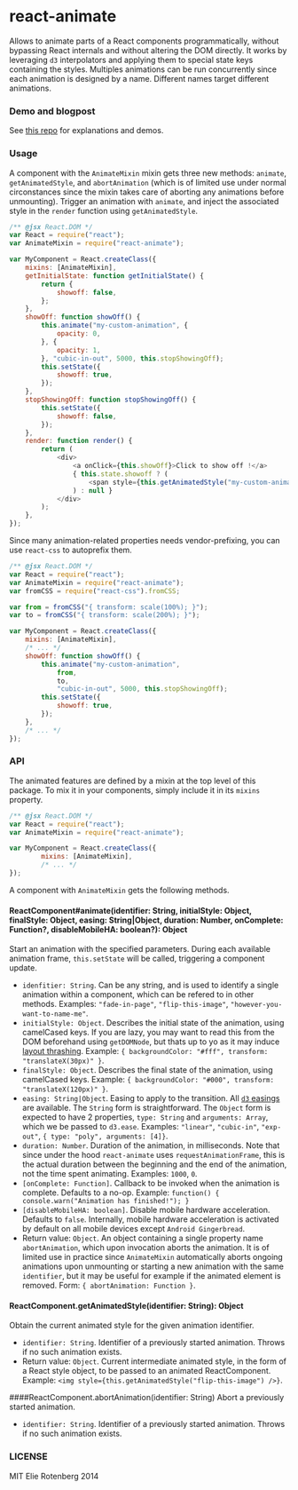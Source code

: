 react-animate
=============
Allows to animate parts of a React components programmatically, without bypassing React internals and without altering the DOM directly.
It works by leveraging `d3` interpolators and applying them to special state keys containing the styles.
Multiples animations can be run concurrently since each animation is designed by a name. Different names target different animations.


### Demo and blogpost
See [this repo](https://github.com/elierotenberg/react-styling-demo) for explanations and demos.

### Usage
A component with the `AnimateMixin` mixin gets three new methods: `animate`, `getAnimatedStyle`, and `abortAnimation` (which is of limited use under normal circonstances
since the mixin takes care of aborting any animations before unmounting).
Trigger an animation with `animate`, and inject the associated style in the `render` function using `getAnimatedStyle`.
```js
/** @jsx React.DOM */
var React = require("react");
var AnimateMixin = require("react-animate");

var MyComponent = React.createClass({
	mixins: [AnimateMixin],
	getInitialState: function getInitialState() {
		return {
			showoff: false,
		};
	},
	showOff: function showOff() {
		this.animate("my-custom-animation", {
			opacity: 0,
		}, {
			opacity: 1,
		}, "cubic-in-out", 5000, this.stopShowingOff);
		this.setState({
			showoff: true,
		});
	},
	stopShowingOff: function stopShowingOff() {
		this.setState({
			showoff: false,
		});
	},
	render: function render() {
		return (
			<div>
				<a onClick={this.showOff}>Click to show off !</a>
				{ this.state.showoff ? (
					<span style={this.getAnimatedStyle("my-custom-animation")}>What a show off !</span>
				) : null }
			</div>
		);
	},
});
```

Since many animation-related properties needs vendor-prefixing, you can use `react-css` to autoprefix them.
```js
/** @jsx React.DOM */
var React = require("react");
var AnimateMixin = require("react-animate");
var fromCSS = require("react-css").fromCSS;

var from = fromCSS("{ transform: scale(100%); }");
var to = fromCSS("{ transform: scale(200%); }");

var MyComponent = React.createClass({
	mixins: [AnimateMixin],
	/* ... */
	showOff: function showOff() {
		this.animate("my-custom-animation",
			from,
			to,
			"cubic-in-out", 5000, this.stopShowingOff);
		this.setState({
			showoff: true,
		});
	},
	/* ... */
});
```

### API
The animated features are defined by a mixin at the top level of this package. To mix it in your components, simply include it in its `mixins` property.
```js
/** @jsx React.DOM */
var React = require("react");
var AnimateMixin = require("react-animate");

var MyComponent = React.createClass({
		mixins: [AnimateMixin],
		/* ... */
});
```

A component with `AnimateMixin` gets the following methods.

#### ReactComponent#animate(identifier: String, initialStyle: Object, finalStyle: Object, easing: String|Object, duration: Number, onComplete: Function?, disableMobileHA: boolean?): Object
Start an animation with the specified parameters. During each available animation frame, `this.setState` will be called, triggering a component update.
- `idenfitier: String`. Can be any string, and is used to identify a single animation within a component, which can be refered to in other methods.
		Examples:  `"fade-in-page"`, `"flip-this-image"`, `"however-you-want-to-name-me"`.
- `initialStyle: Object`. Describes the initial state of the animation, using camelCased keys. If you are lazy, you may want to read this from the DOM beforehand using `getDOMNode`, but thats up to yo as it may induce [layout thrashing](http://wilsonpage.co.uk/preventing-layout-thrashing/).
		Example: `{ backgroundColor: "#fff", transform: "translateX(30px)" }`.
- `finalStyle: Object`. Describes the final state of the animation, using camelCased keys.
		Example: `{ backgroundColor: "#000", transform: "translateX(120px)" }`.
- `easing: String|Object`. Easing to apply to the transition. All [`d3` easings](https://github.com/mbostock/d3/wiki/Transitions#d3_ease) are available. The `String` form is straightforward. The `Object` form is expected to have 2 properties, `type: String` and `arguments: Array`, which we be passed to `d3.ease`.
		Examples: `"linear"`, `"cubic-in"`, `"exp-out"`, `{ type: "poly", arguments: [4]}`.
- `duration: Number`. Duration of the animation, in milliseconds. Note that since under the hood `react-animate` uses `requestAnimationFrame`, this is the actual duration between the beginning and the end of the animation, not the time spent animating.
		Examples: `1000`, `0`.
- `[onComplete: Function]`. Callback to be invoked when the animation is complete. Defaults to a no-op.
		Example: `function() { console.warn("Animation has finished!"); }`
- `[disableMobileHA: boolean]`. Disable mobile hardware acceleration. Defaults to `false`. Internally, mobile hardware acceleration is activated by default on all mobile devices except `Android Gingerbread`.
- Return value: `Object`. An object containing a single property name `abortAnimation`, which upon invocation aborts the animation. It is of limited use in practice since `AnimateMixin` automatically aborts ongoing animations upon unmounting or starting a new animation with the same `identifier`, but it may be useful for example if the animated element is removed.
		Form: `{ abortAnimation: Function }`.

#### ReactComponent.getAnimatedStyle(identifier: String): Object
Obtain the current animated style for the given animation identifier.

- `identifier: String`. Identifier of a previously started animation. Throws if no such animation exists.
- Return value: `Object`. Current intermediate animated style, in the form of a React style object, to be passed to an animated ReactComponent.
		Example: `<img style={this.getAnimatedStyle("flip-this-image") />}`.

####ReactComponent.abortAnimation(identifier: String)
Abort a previously started animation.
- `identifier: String`. Identifier of a previously started animation. Throws if no such animation exists.

### LICENSE
MIT Elie Rotenberg 2014
